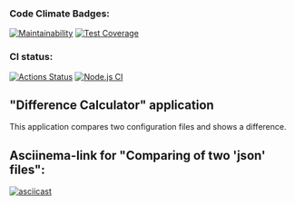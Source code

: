 ### Code Climate Badges:

[![Maintainability](https://api.codeclimate.com/v1/badges/28949565428f6e0206f2/maintainability)](https://codeclimate.com/github/IKS26/frontend-project-46/maintainability)
[![Test Coverage](https://api.codeclimate.com/v1/badges/28949565428f6e0206f2/test_coverage)](https://codeclimate.com/github/IKS26/frontend-project-46/test_coverage)

### CI status:

[![Actions Status](https://github.com/IKS26/frontend-project-46/actions/workflows/hexlet-check.yml/badge.svg)](https://github.com/IKS26/frontend-project-46/actions)
[![Node.js CI](https://github.com/IKS26/frontend-project-46/actions/workflows/nodejs-checks.yml/badge.svg)](https://github.com/IKS26/frontend-project-46/actions/workflows/nodejs-checks.yml)

## "Difference Calculator" application

This application compares two configuration files and shows a difference.

## Asciinema-link for "Comparing of two 'json' files":

[![asciicast](https://https://asciinema.org/a/vkMV8okwiUKogNjCx6bzmycIg.svg)](https://asciinema.org/a/vkMV8okwiUKogNjCx6bzmycIg)